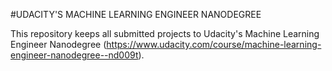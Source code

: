 #UDACITY'S MACHINE LEARNING ENGINEER NANODEGREE

This repository keeps all submitted projects to Udacity's Machine Learning Engineer Nanodegree (https://www.udacity.com/course/machine-learning-engineer-nanodegree--nd009t).

